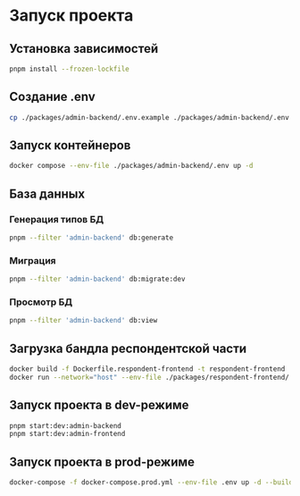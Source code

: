 # Запуск проекта

## Установка зависимостей

```sh
pnpm install --frozen-lockfile
```

## Создание .env

```sh
cp ./packages/admin-backend/.env.example ./packages/admin-backend/.env && cp ./packages/admin-frontend/.env.example ./packages/admin-frontend/.env && cp ./packages/respondent-frontend/.env.example ./packages/respondent-frontend/.env
```

## Запуск контейнеров

```sh
docker compose --env-file ./packages/admin-backend/.env up -d
```

## База данных

### Генерация типов БД

```sh
pnpm --filter 'admin-backend' db:generate
```

### Миграция

```sh
pnpm --filter 'admin-backend' db:migrate:dev
```

### Просмотр БД

```sh
pnpm --filter 'admin-backend' db:view
```

## Загрузка бандла респондентской части

```sh
docker build -f Dockerfile.respondent-frontend -t respondent-frontend .
docker run --network="host" --env-file ./packages/respondent-frontend/.env respondent-frontend
```

## Запуск проекта в dev-режиме

```sh
pnpm start:dev:admin-backend
pnpm start:dev:admin-frontend
```

## Запуск проекта в prod-режиме

```sh
docker-compose -f docker-compose.prod.yml --env-file .env up -d --build
```
